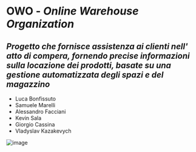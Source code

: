 # OWO - *Online Warehouse Organization*
## *Progetto che fornisce assistenza ai clienti nell' atto di compera, fornendo precise informazioni sulla locazione dei prodotti, basate su una gestione automatizzata degli spazi e del magazzino*
- Luca Bonfissuto
- Samuele Marelli
- Alessandro Facciani
- Kevin Sala
- Giorgio Cassina
- Vladyslav Kazakevych

![image](https://user-images.githubusercontent.com/81413640/142722371-805c9c83-d1a2-45ca-92e7-b1ea1cad32d6.png)
